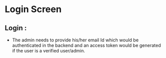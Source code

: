# Login Screen

## Login :

* The admin needs to provide his/her email Id which would be authenticated in the backend and an access token would be generated if the user is a verified user/admin.

